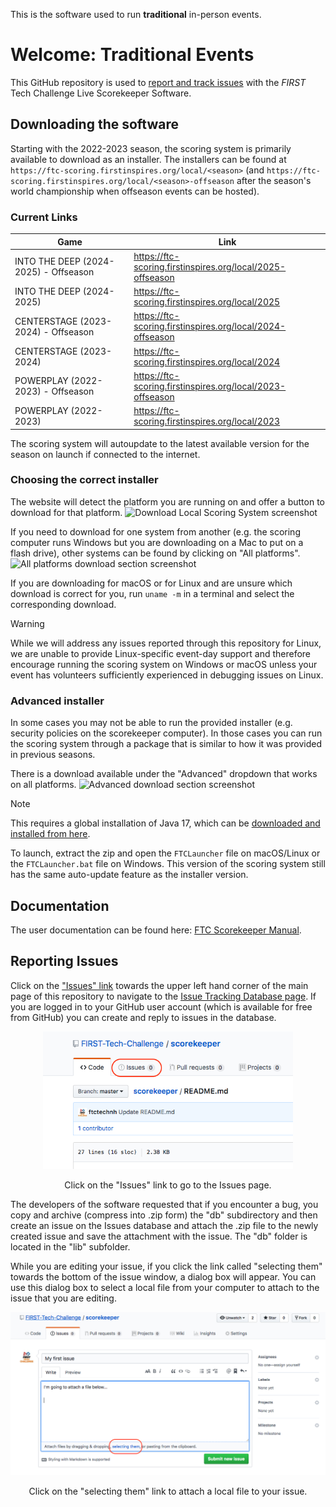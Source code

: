 This is the software used to run **traditional** in-person events.

# Welcome: Traditional Events

This GitHub repository is used to [report and track issues](https://github.com/FIRST-Tech-Challenge/scorekeeper/issues) with the _FIRST_ Tech Challenge Live Scorekeeper Software.

## Downloading the software

Starting with the 2022-2023 season, the scoring system is primarily available to download as an installer. The installers can be found at
`https://ftc-scoring.firstinspires.org/local/<season>` (and `https://ftc-scoring.firstinspires.org/local/<season>-offseason` after the season's world championship when offseason events can be hosted).

### Current Links

| Game                                    | Link                                                       |
| --------------------------------------- | ---------------------------------------------------------- |
| INTO THE DEEP (2024-2025) - Offseason   | https://ftc-scoring.firstinspires.org/local/2025-offseason |
| INTO THE DEEP (2024-2025)               | https://ftc-scoring.firstinspires.org/local/2025           |
| CENTERSTAGE (2023-2024) - Offseason     | https://ftc-scoring.firstinspires.org/local/2024-offseason |
| CENTERSTAGE (2023-2024)                 | https://ftc-scoring.firstinspires.org/local/2024           |
| POWERPLAY (2022-2023) - Offseason       | https://ftc-scoring.firstinspires.org/local/2023-offseason |
| POWERPLAY (2022-2023)                   | https://ftc-scoring.firstinspires.org/local/2023           |

The scoring system will autoupdate to the latest available version for the season on launch if connected to the internet.

### Choosing the correct installer

The website will detect the platform you are running on and offer a button to download for that platform.
![Download Local Scoring System screenshot](https://ftc-scoring.firstinspires.org/uploads/076a1482-b74a-44c4-b5c4-a6bc506170f4)

If you need to download for one system from another (e.g. the scoring computer runs Windows but you are downloading on a Mac to put on a flash drive), other systems can be found by clicking on "All platforms".
![All platforms download section screenshot](https://ftc-scoring.firstinspires.org/uploads/fbcc1663-5c1f-4bfb-8fa0-b757a746adae)

If you are downloading for macOS or for Linux and are unsure which download is correct for you, run `uname -m` in a terminal and select the corresponding download.

> [!WARNING]
> While we will address any issues reported through this repository for Linux, we are unable to provide Linux-specific event-day support and therefore encourage running the scoring system on Windows or macOS unless your event has volunteers sufficiently experienced in debugging issues on Linux.

### Advanced installer

In some cases you may not be able to run the provided installer (e.g. security policies on the scorekeeper computer). In those cases you can run the scoring system through a package that is similar to how it was provided in previous seasons.

There is a download available under the "Advanced" dropdown that works on all platforms.
![Advanced download section screenshot](https://github.com/FIRST-Tech-Challenge/scorekeeper/assets/3067361/9371f9c2-06f8-40b9-a06f-17e838c8fa44)

> [!NOTE]
> This requires a global installation of Java 17, which can be [downloaded and installed from here](https://www.azul.com/downloads/?version=java-17-lts&package=jre).

To launch, extract the zip and open the `FTCLauncher` file on macOS/Linux or the `FTCLauncher.bat` file on Windows. This version of the scoring system still has the same auto-update feature as the installer version.

## Documentation

The user documentation can be found here: [FTC Scorekeeper Manual](https://www.firstinspires.org/sites/default/files/uploads/resource_library/ftc/scorekeeper-guide.pdf).

## Reporting Issues

Click on the ["Issues" link](https://github.com/FIRST-Tech-Challenge/scorekeeper/issues) towards the upper left hand corner of the main page of this repository to navigate to the [Issue Tracking Database page](https://github.com/FIRST-Tech-Challenge/scorekeeper/issues). If you are logged in to your GitHub user account (which is available for free from GitHub) you can create and reply to issues in the database.

<p align="center"><img src="https://github.com/FIRST-Tech-Challenge/WikiSupport/blob/master/scorekeeper/issues.png" width="400"></p>
<p align="center">Click on the "Issues" link to go to the Issues page.</p>

The developers of the software requested that if you encounter a bug, you copy and archive (compress into .zip form) the "db" subdirectory and then create an issue on the Issues database and attach the .zip file to the newly created issue and save the attachment with the issue. The "db" folder is located in the "lib" subfolder.

While you are editing your issue, if you click the link called "selecting them" towards the bottom of the issue window, a dialog box will appear. You can use this dialog box to select a local file from your computer to attach to the issue that you are editing.

<p align="center"><img src="https://github.com/FIRST-Tech-Challenge/WikiSupport/blob/master/scorekeeper/selectingThem.png" width="600"></p>
<p align="center">Click on the "selecting them" link to attach a local file to your issue.</p>
